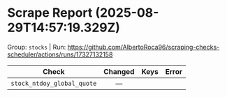 # Scrape Report (2025-08-29T14:57:19.329Z)

Group: `stocks`  |  Run: https://github.com/AlbertoRoca96/scraping-checks-scheduler/actions/runs/17327132158

| Check | Changed | Keys | Error |
|---|:---:|:--|:--|
| `stock_ntdoy_global_quote` | — |  |  |
